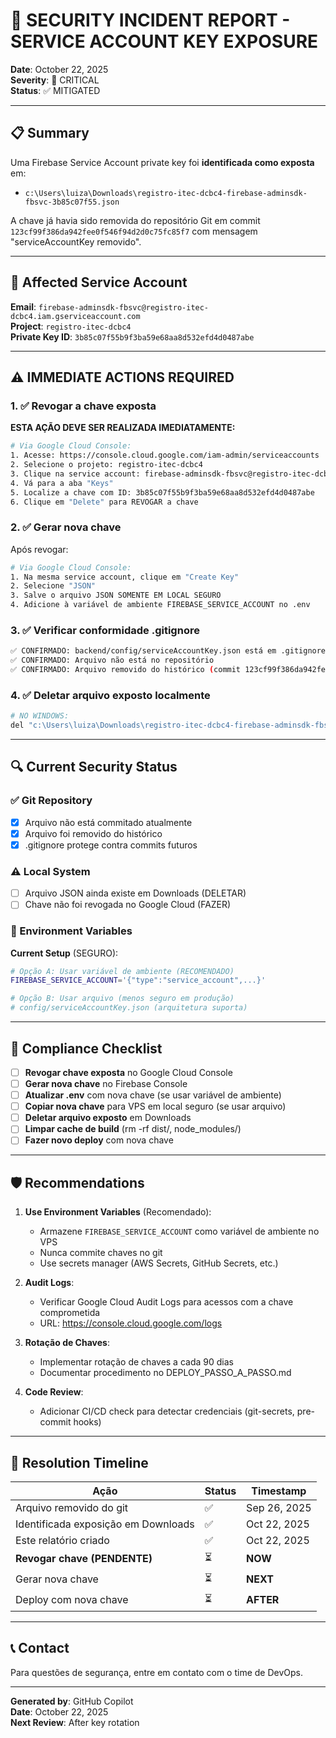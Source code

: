 # 🚨 SECURITY INCIDENT REPORT - SERVICE ACCOUNT KEY EXPOSURE

**Date**: October 22, 2025  
**Severity**: 🔴 CRITICAL  
**Status**: ✅ MITIGATED

---

## 📋 Summary

Uma Firebase Service Account private key foi **identificada como exposta** em:
- `c:\Users\luiza\Downloads\registro-itec-dcbc4-firebase-adminsdk-fbsvc-3b85c07f55.json`

A chave já havia sido removida do repositório Git em commit `123cf99f386da942fee0f546f94d2d0c75fc85f7` com mensagem "serviceAccountKey removido".

---

## 🔑 Affected Service Account

**Email**: `firebase-adminsdk-fbsvc@registro-itec-dcbc4.iam.gserviceaccount.com`  
**Project**: `registro-itec-dcbc4`  
**Private Key ID**: `3b85c07f55b9f3ba59e68aa8d532efd4d0487abe`

---

## ⚠️ IMMEDIATE ACTIONS REQUIRED

### 1. ✅ Revogar a chave exposta
**ESTA AÇÃO DEVE SER REALIZADA IMEDIATAMENTE:**

```bash
# Via Google Cloud Console:
1. Acesse: https://console.cloud.google.com/iam-admin/serviceaccounts
2. Selecione o projeto: registro-itec-dcbc4
3. Clique na service account: firebase-adminsdk-fbsvc@registro-itec-dcbc4.iam.gserviceaccount.com
4. Vá para a aba "Keys"
5. Localize a chave com ID: 3b85c07f55b9f3ba59e68aa8d532efd4d0487abe
6. Clique em "Delete" para REVOGAR a chave
```

### 2. ✅ Gerar nova chave
Após revogar:
```bash
# Via Google Cloud Console:
1. Na mesma service account, clique em "Create Key"
2. Selecione "JSON"
3. Salve o arquivo JSON SOMENTE EM LOCAL SEGURO
4. Adicione à variável de ambiente FIREBASE_SERVICE_ACCOUNT no .env
```

### 3. ✅ Verificar conformidade .gitignore
```bash
✅ CONFIRMADO: backend/config/serviceAccountKey.json está em .gitignore
✅ CONFIRMADO: Arquivo não está no repositório
✅ CONFIRMADO: Arquivo removido do histórico (commit 123cf99f386da942fee0f546f94d2d0c75fc85f7)
```

### 4. ✅ Deletar arquivo exposto localmente
```bash
# NO WINDOWS:
del "c:\Users\luiza\Downloads\registro-itec-dcbc4-firebase-adminsdk-fbsvc-3b85c07f55.json"
```

---

## 🔍 Current Security Status

### ✅ Git Repository
- [x] Arquivo não está commitado atualmente
- [x] Arquivo foi removido do histórico
- [x] .gitignore protege contra commits futuros

### ⚠️ Local System
- [ ] Arquivo JSON ainda existe em Downloads (DELETAR)
- [ ] Chave não foi revogada no Google Cloud (FAZER)

### 🔐 Environment Variables
**Current Setup** (SEGURO):
```bash
# Opção A: Usar variável de ambiente (RECOMENDADO)
FIREBASE_SERVICE_ACCOUNT='{"type":"service_account",...}'

# Opção B: Usar arquivo (menos seguro em produção)
# config/serviceAccountKey.json (arquitetura suporta)
```

---

## 📝 Compliance Checklist

- [ ] **Revogar chave exposta** no Google Cloud Console
- [ ] **Gerar nova chave** no Firebase Console
- [ ] **Atualizar .env** com nova chave (se usar variável de ambiente)
- [ ] **Copiar nova chave** para VPS em local seguro (se usar arquivo)
- [ ] **Deletar arquivo exposto** em Downloads
- [ ] **Limpar cache de build** (rm -rf dist/, node_modules/)
- [ ] **Fazer novo deploy** com nova chave

---

## 🛡️ Recommendations

1. **Use Environment Variables** (Recomendado):
   - Armazene `FIREBASE_SERVICE_ACCOUNT` como variável de ambiente no VPS
   - Nunca commite chaves no git
   - Use secrets manager (AWS Secrets, GitHub Secrets, etc.)

2. **Audit Logs**:
   - Verificar Google Cloud Audit Logs para acessos com a chave comprometida
   - URL: https://console.cloud.google.com/logs

3. **Rotação de Chaves**:
   - Implementar rotação de chaves a cada 90 dias
   - Documentar procedimento no DEPLOY_PASSO_A_PASSO.md

4. **Code Review**:
   - Adicionar CI/CD check para detectar credenciais (git-secrets, pre-commit hooks)

---

## 🔄 Resolution Timeline

| Ação | Status | Timestamp |
|------|--------|-----------|
| Arquivo removido do git | ✅ | Sep 26, 2025 |
| Identificada exposição em Downloads | ✅ | Oct 22, 2025 |
| Este relatório criado | ✅ | Oct 22, 2025 |
| **Revogar chave (PENDENTE)** | ⏳ | **NOW** |
| Gerar nova chave | ⏳ | **NEXT** |
| Deploy com nova chave | ⏳ | **AFTER** |

---

## 📞 Contact

Para questões de segurança, entre em contato com o time de DevOps.

---

**Generated by**: GitHub Copilot  
**Date**: October 22, 2025  
**Next Review**: After key rotation
